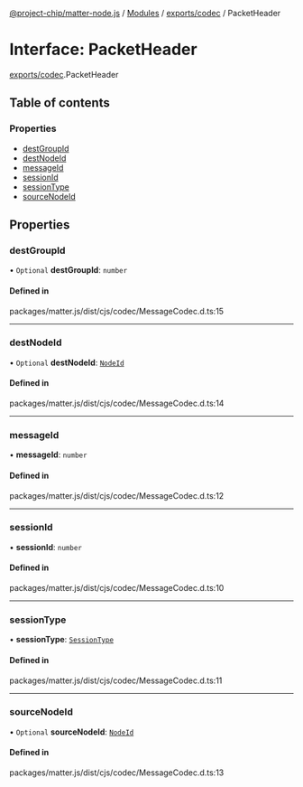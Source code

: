 [@project-chip/matter-node.js](../README.md) / [Modules](../modules.md) / [exports/codec](../modules/exports_codec.md) / PacketHeader

# Interface: PacketHeader

[exports/codec](../modules/exports_codec.md).PacketHeader

## Table of contents

### Properties

- [destGroupId](exports_codec.PacketHeader.md#destgroupid)
- [destNodeId](exports_codec.PacketHeader.md#destnodeid)
- [messageId](exports_codec.PacketHeader.md#messageid)
- [sessionId](exports_codec.PacketHeader.md#sessionid)
- [sessionType](exports_codec.PacketHeader.md#sessiontype)
- [sourceNodeId](exports_codec.PacketHeader.md#sourcenodeid)

## Properties

### destGroupId

• `Optional` **destGroupId**: `number`

#### Defined in

packages/matter.js/dist/cjs/codec/MessageCodec.d.ts:15

___

### destNodeId

• `Optional` **destNodeId**: [`NodeId`](../classes/exports_datatype.NodeId.md)

#### Defined in

packages/matter.js/dist/cjs/codec/MessageCodec.d.ts:14

___

### messageId

• **messageId**: `number`

#### Defined in

packages/matter.js/dist/cjs/codec/MessageCodec.d.ts:12

___

### sessionId

• **sessionId**: `number`

#### Defined in

packages/matter.js/dist/cjs/codec/MessageCodec.d.ts:10

___

### sessionType

• **sessionType**: [`SessionType`](../enums/exports_codec.SessionType.md)

#### Defined in

packages/matter.js/dist/cjs/codec/MessageCodec.d.ts:11

___

### sourceNodeId

• `Optional` **sourceNodeId**: [`NodeId`](../classes/exports_datatype.NodeId.md)

#### Defined in

packages/matter.js/dist/cjs/codec/MessageCodec.d.ts:13
